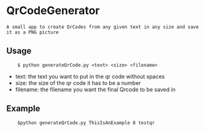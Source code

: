 # QrCodeGenerator

    A small app to create QrCodes from any given text in any size and save it as a PNG picture

## Usage

```
    $ python generateQrCode.py <text> <size> <filename>
```

- text: the text you want to put in the qr code without spaces
- size: the size of the qr code it has to be a number
- filename: the filename you want the final Qrcode to be saved in

## Example

```
    $python generateQrCode.py ThisIsAnExample 8 testqr
```
